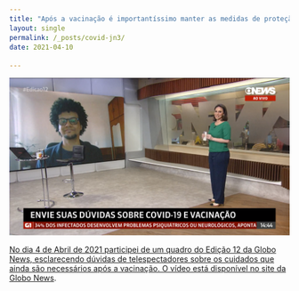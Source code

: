 ```yaml
---
title: "Após a vacinação é importantíssimo manter as medidas de proteção"
layout: single
permalink: /_posts/covid-jn3/
date: 2021-04-10

---
```


<a href="https://andersonbrito.github.io/_posts/covid-jn3/"><img src="/assets/images/cover-gn2.png" width="700">

No dia 4 de Abril de 2021 participei de um quadro do Edição 12 da Globo News, esclarecendo dúvidas de telespectadores sobre os cuidados que ainda são necessários após a vacinação. O vídeo está disponível no site da [Globo News](https://g1.globo.com/globonews/jornal-globonews/video/virologista-alerta-que-apos-a-vacinacao-e-importantissimo-manter-as-medidas-de-protecao-9426481.ghtml).
